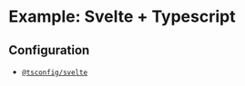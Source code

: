 # Example: Svelte + Typescript

## Configuration

- [`@tsconfig/svelte`](https://www.npmjs.com/package/@tsconfig/svelte)
